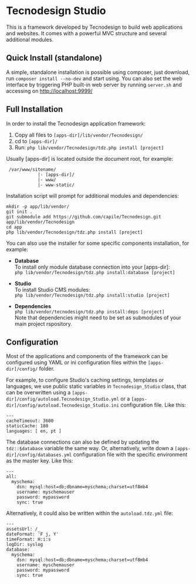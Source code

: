 
Tecnodesign Studio 
==================

This is a framework developed by Tecnodesign to build web applications and websites. It comes with a powerful MVC structure and several additional modules.

## Quick Install (standalone)

A simple, standalone installation is possible using composer, just download, run `composer install --no-dev` and start using. You can also set the web interface by triggering PHP built-in web server by running `server.sh` and accessing on <http://localhost:9999/>

## Full Installation

In order to install the Tecnodesign application framework:

1. Copy all files to `[apps-dir]/lib/vendor/Tecnodesign/`
2. cd to `[apps-dir]/`
3. Run: `php lib/vendor/Tecnodesign/tdz.php install [project]`

Usually [apps-dir] is located outside the document root, for example:

     /var/www/sitename/
                |- [apps-dir]/
                |- www/
                |- www-static/

Installation script will prompt for additional modules and dependencies:

```
mkdir -p app/lib/vendor/
git init .
git submodule add https://github.com/capile/Tecnodesign.git app/lib/vendor/Tecnodesign
cd app
php lib/vendor/Tecnodesign/tdz.php install [project]
```

You can also use the installer for some specific components installation, for example:

- **Database**   
  To install only module database connection into your [apps-dir]:  
  `php lib/vendor/Tecnodesign/tdz.php install:database [project]`

- **Studio**   
  To install Studio CMS modules:   
  `php lib/vendor/Tecnodesign/tdz.php install:studio [project]`

- **Dependencies**   
  `php lib/vendor/tecnodesign/tdz.php install:deps [project]`   
  Note that dependencies might need to be set as submodules of your main project rspository.


## Configuration

Most of the applications and components of the framework can be configured using YAML or ini configuration files within the `[apps-dir]/config/` folder.


For example, to configure Studio's caching settings, templates or languages, we use public static variables in `Tecnodesign_Studio` class, that can be overwritten using a `[apps-dir]/config/autoload.Tecnodesign_Studio.yml` or a `[apps-dir]/config/autoload.Tecnodesign_Studio.ini` configuration file. Like this:

```
---
cacheTimeout: 3600
staticCache: 180
languages: [ en, pt ]
```

The database connections can also be defined by updating the `tdz::$database` variable the same way. Or, alternatively, write down a `[apps-dir]/config/databases.yml` configuration file with the specific environment as the master key. Like this:

```
---
all:
  myschema:
    dsn: mysql:host=db;dbname=myschema;charset=utf8mb4
    username: myschemauser
    password: mypassword
    sync: true
```

Alternatively, it could also be written within the `autoload.tdz.yml` file:

```
---
assetsUrl: /_
dateFormat: 'F j, Y'
timeFormat: H:i:s
logDir: syslog
database:
  myschema:
    dsn: mysql:host=db;dbname=myschema;charset=utf8mb4
    username: myschemauser
    password: mypassword
    sync: true
```

